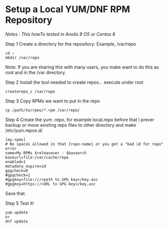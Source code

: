 # Setup a Local YUM/DNF RPM Repository

_Notes :
This howTo tested in Anolis 8 OS or Centos 8_


Step 1
Create a directory for the repository: Example, /var/repo
```
cd ~
mkdir /var/repo
```
Note: If you are sharing this with many users, you make want to do this as root and in the /var directory.

Step 2
Install the tool needed to create repos... execute under root
```
createrepo_c /var/repo
```

Step 3
Copy RPMs we want to put in the repo
```
cp /path/to/rpms/*.rpm /var/repo/
```

Step 4
Create the yum .repo, for example local.repo
before that I prever backup or move existing repo files to other directory and make /etc/yum.repos.d/

```
[my-rpms]
# No spaces allowed in that [repo-name] or you get a "bad id for repo" error
name=My RPMs $releasever - $basearch
baseurl=file:/var/cache/repo
enabled=1
metadata_expire=1d
gpgcheck=0
#gpgcheck=1
#gpgkey=file:///<path to GPG key>/key.asc
#gpgkey=https://<URL to GPG key>/key.asc
```
Save that.

Step 5
Test it!
```
yum update
or 
dnf update
```
